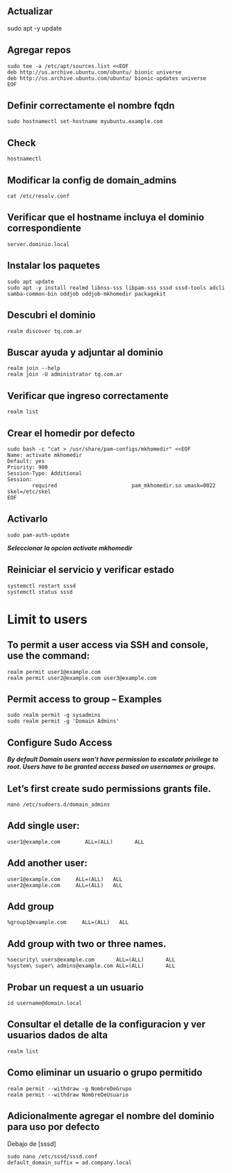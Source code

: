 ## Actualizar
sudo apt -y update

## Agregar repos
```
sudo tee -a /etc/apt/sources.list <<EOF
deb http://us.archive.ubuntu.com/ubuntu/ bionic universe
deb http://us.archive.ubuntu.com/ubuntu/ bionic-updates universe
EOF
```

## Definir correctamente el nombre fqdn
```
sudo hostnamectl set-hostname myubuntu.example.com
```

## Check
```
hostnamectl
```

## Modificar la config de domain_admins
```
cat /etc/resolv.conf
```

## Verificar que el hostname incluya el dominio correspondiente
```
server.dominio.local
```

## Instalar los paquetes
```
sudo apt update
sudo apt -y install realmd libnss-sss libpam-sss sssd sssd-tools adcli samba-common-bin oddjob oddjob-mkhomedir packagekit
```

## Descubri el dominio
```
realm discover tq.com.ar
```

## Buscar ayuda y adjuntar al dominio
```
realm join --help
realm join -U administrator tq.com.ar
```

## Verificar que ingreso correctamente
```
realm list
```

## Crear el homedir por defecto
```
sudo bash -c "cat > /usr/share/pam-configs/mkhomedir" <<EOF
Name: activate mkhomedir
Default: yes
Priority: 900
Session-Type: Additional
Session:
        required                        pam_mkhomedir.so umask=0022 skel=/etc/skel
EOF
```

## Activarlo
```
sudo pam-auth-update
```
***Seleccionar la opcion activate mkhomedir***

## Reiniciar el servicio y verificar estado
```
systemctl restart sssd
systemctl status sssd
```

# Limit to users
## To permit a user access via SSH and console, use the command:
```
realm permit user1@example.com
realm permit user2@example.com user3@example.com
```
## Permit access to group – Examples
```
sudo realm permit -g sysadmins
sudo realm permit -g 'Domain Admins'
```

## Configure Sudo Access
***By default Domain users won’t have permission to escalate privilege to root. Users have to be granted access based on usernames or groups.***

## Let’s first create sudo permissions grants file.
```
nano /etc/sudoers.d/domain_admins
```

## Add single user:
```
user1@example.com        ALL=(ALL)       ALL
```

## Add another user:
```
user1@example.com     ALL=(ALL)   ALL
user2@example.com     ALL=(ALL)   ALL
```

## Add group
```
%group1@example.com     ALL=(ALL)   ALL
```

## Add group with two or three names.
```
%security\ users@example.com       ALL=(ALL)       ALL
%system\ super\ admins@example.com ALL=(ALL)       ALL
```

## Probar un request a un usuario
```
id username@domain.local
```
## Consultar el detalle de la configuracion y ver usuarios dados de alta
```
realm list
```
## Como eliminar un usuario o grupo permitido
```
realm permit --withdraw -g NombreDeGrupo
realm permit --withdraw NombreDeUsuario
```
## Adicionalmente agregar el nombre del dominio para uso por defecto
Debajo de [sssd]

```
sudo nano /etc/sssd/sssd.conf
default_domain_suffix = ad.company.local
```